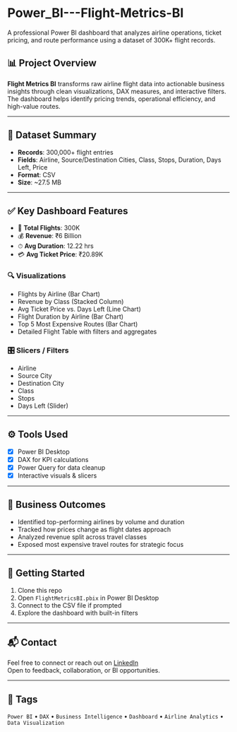 # Power_BI---Flight-Metrics-BI
A professional Power BI dashboard that analyzes airline operations, ticket pricing, and route performance using a dataset of 300K+ flight records.

## 📊 Project Overview

**Flight Metrics BI** transforms raw airline flight data into actionable business insights through clean visualizations, DAX measures, and interactive filters. The dashboard helps identify pricing trends, operational efficiency, and high-value routes.

---

## 📁 Dataset Summary

- **Records**: 300,000+ flight entries  
- **Fields**: Airline, Source/Destination Cities, Class, Stops, Duration, Days Left, Price  
- **Format**: CSV  
- **Size**: ~27.5 MB  

---

## ✅ Key Dashboard Features

- 💼 **Total Flights**: 300K  
- 💰 **Revenue**: ₹6 Billion  
- ⏱ **Avg Duration**: 12.22 hrs  
- 💳 **Avg Ticket Price**: ₹20.89K  

### 🔍 Visualizations
- Flights by Airline (Bar Chart)  
- Revenue by Class (Stacked Column)  
- Avg Ticket Price vs. Days Left (Line Chart)  
- Flight Duration by Airline (Bar Chart)  
- Top 5 Most Expensive Routes (Bar Chart)  
- Detailed Flight Table with filters and aggregates  

### 🎛 Slicers / Filters
- Airline  
- Source City  
- Destination City  
- Class  
- Stops  
- Days Left (Slider)

---

## ⚙️ Tools Used

- [x] Power BI Desktop  
- [x] DAX for KPI calculations  
- [x] Power Query for data cleanup  
- [x] Interactive visuals & slicers  

---

## 🎯 Business Outcomes

- Identified top-performing airlines by volume and duration  
- Tracked how prices change as flight dates approach  
- Analyzed revenue split across travel classes  
- Exposed most expensive travel routes for strategic focus  

---

## 🚀 Getting Started

1. Clone this repo
2. Open `FlightMetricsBI.pbix` in Power BI Desktop
3. Connect to the CSV file if prompted
4. Explore the dashboard with built-in filters

---

## 📬 Contact

Feel free to connect or reach out on [LinkedIn](https://www.linkedin.com/in/ankur-verma-61416362/)  
Open to feedback, collaboration, or BI opportunities.

---

## 📌 Tags

`Power BI` • `DAX` • `Business Intelligence` • `Dashboard` • `Airline Analytics` • `Data Visualization`

